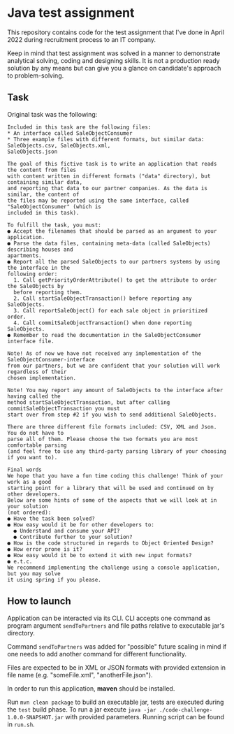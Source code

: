 # Java test assignment

This repository contains code for the test assignment that I've done in April 2022 during
recruitment process to an IT company.

Keep in mind that test assignment was solved in a manner to demonstrate analytical solving,
coding and designing skills. It is not a production ready solution by any means but can
give you a glance on candidate's approach to problem-solving.

## Task

Original task was the following:

```
Included in this task are the following files:
* An interface called SaleObjectConsumer
* Three example files with different formats, but similar data: SaleObjects.csv, SaleObjects.xml,
SaleObjects.json

The goal of this fictive task is to write an application that reads the content from files
with content written in different formats ("data" directory), but containing similar data,
and reporting that data to our partner companies. As the data is similar, the content of
the files may be reported using the same interface, called "SaleObjectConsumer" (which is
included in this task).

To fulfill the task, you must:
● Accept the filenames that should be parsed as an argument to your application.
● Parse the data files, containing meta-data (called SaleObjects) describing houses and
apartments.
● Report all the parsed SaleObjects to our partners systems by using the interface in the
following order:
  1. Call getPriorityOrderAttribute() to get the attribute to order the SaleObjects by
  before reporting them.
  2. Call startSaleObjectTransaction() before reporting any SaleObjects.
  3. Call reportSaleObject() for each sale object in prioritized order.
  4. Call commitSaleObjectTransaction() when done reporting SaleObjects.
● Remember to read the documentation in the SaleObjectConsumer interface file.

Note! As of now we have not received any implementation of the SaleObjectConsumer-interface
from our partners, but we are confident that your solution will work regardless of their
chosen implementation.

Note! You may report any amount of SaleObjects to the interface after having called the
method startSaleObjectTransaction, but after calling commitSaleObjectTransaction you must
start over from step #2 if you wish to send additional SaleObjects.

There are three different file formats included: CSV, XML and Json. You do not have to
parse all of them. Please choose the two formats you are most comfortable parsing
(and feel free to use any third-party parsing library of your choosing if you want to).

Final words
We hope that you have a fun time coding this challenge! Think of your work as a good
starting point for a library that will be used and continued on by other developers.
Below are some hints of some of the aspects that we will look at in your solution
(not ordered):
● Have the task been solved?
● How easy would it be for other developers to:
  ● Understand and consume your API?
  ● Contribute further to your solution?
● How is the code structured in regards to Object Oriented Design?
● How error prone is it?
● How easy would it be to extend it with new input formats?
● e.t.c.
We recommend implementing the challenge using a console application, but you may solve
it using spring if you please.
```

## How to launch

Application can be interacted via its CLI. CLI accepts one command as program argument
`sendToPartners` and file paths relative to executable jar's directory.

Command `sendToPartners` was added for "possible" future scaling in mind if one needs to
add another command for different functionality.

Files are expected to be in XML or JSON formats with provided extension in file name (e.g.
"someFile.xml", "anotherFile.json").

In order to run this application, **maven** should be installed.

Run `mvn clean package` to build an executable jar, tests are executed during the `test`
build phase. To run a jar execute `java -jar ./code-challenge-1.0.0-SNAPSHOT.jar` with
provided parameters. Running script can be found in `run.sh`.
